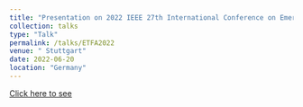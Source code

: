 ```yaml
---
title: "Presentation on 2022 IEEE 27th International Conference on Emerging Technologies and Factory Automation (ETFA)"
collection: talks
type: "Talk"
permalink: /talks/ETFA2022
venue: " Stuttgart"
date: 2022-06-20
location: "Germany"
---
```


[Click here to see](http://midhunxavier.github.io/files/ETFA2022.pdf)
